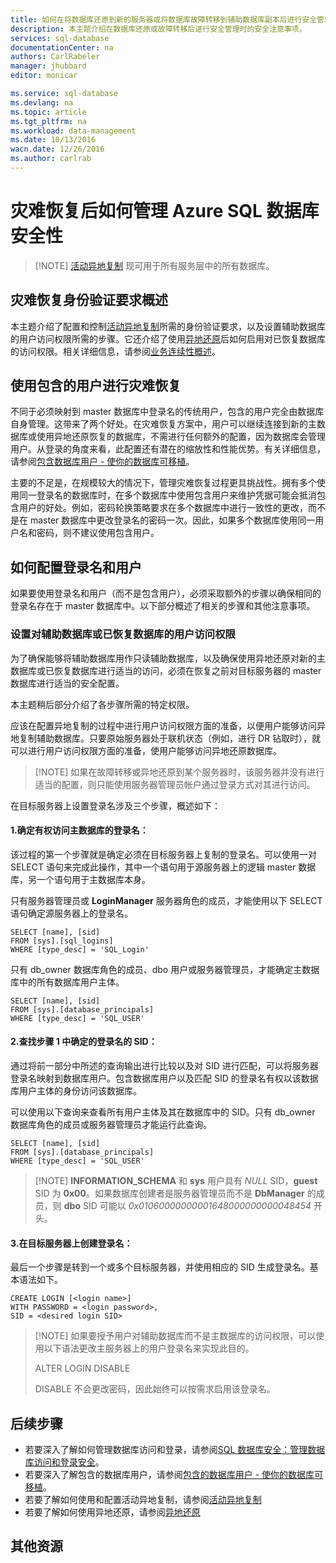 ```yaml
---
title: 如何在将数据库还原到新的服务器或将数据库故障转移到辅助数据库副本后进行安全管理 | Azure
description: 本主题介绍在数据库还原或故障转移后进行安全管理时的安全注意事项。
services: sql-database
documentationCenter: na
authors: CarlRabeler
manager: jhubbard
editor: monicar

ms.service: sql-database
ms.devlang: na
ms.topic: article
ms.tgt_pltfrm: na
ms.workload: data-management
ms.date: 10/13/2016
wacn.date: 12/26/2016
ms.author: carlrab
---
```


# 灾难恢复后如何管理 Azure SQL 数据库安全性

>[!NOTE] [活动异地复制](./sql-database-geo-replication-overview.md) 现可用于所有服务层中的所有数据库。

## 灾难恢复身份验证要求概述

本主题介绍了配置和控制[活动异地复制](./sql-database-geo-replication-overview.md)所需的身份验证要求，以及设置辅助数据库的用户访问权限所需的步骤。它还介绍了使用[异地还原](./sql-database-recovery-using-backups.md#geo-restore)后如何启用对已恢复数据库的访问权限。相关详细信息，请参阅[业务连续性概述](./sql-database-business-continuity.md)。

## 使用包含的用户进行灾难恢复

不同于必须映射到 master 数据库中登录名的传统用户，包含的用户完全由数据库自身管理。这带来了两个好处。在灾难恢复方案中，用户可以继续连接到新的主数据库或使用异地还原恢复的数据库，不需进行任何额外的配置，因为数据库会管理用户。从登录的角度来看，此配置还有潜在的缩放性和性能优势。有关详细信息，请参阅[包含数据库用户 - 使你的数据库可移植](https://msdn.microsoft.com/zh-cn/library/ff929188.aspx)。

主要的不足是，在规模较大的情况下，管理灾难恢复过程更具挑战性。拥有多个使用同一登录名的数据库时，在多个数据库中使用包含用户来维护凭据可能会抵消包含用户的好处。例如，密码轮换策略要求在多个数据库中进行一致性的更改，而不是在 master 数据库中更改登录名的密码一次。因此，如果多个数据库使用同一用户名和密码，则不建议使用包含用户。

## 如何配置登录名和用户

如果要使用登录名和用户（而不是包含用户），必须采取额外的步骤以确保相同的登录名存在于 master 数据库中。以下部分概述了相关的步骤和其他注意事项。

### 设置对辅助数据库或已恢复数据库的用户访问权限

为了确保能够将辅助数据库用作只读辅助数据库，以及确保使用异地还原对新的主数据库或已恢复数据库进行适当的访问，必须在恢复之前对目标服务器的 master 数据库进行适当的安全配置。

本主题稍后部分介绍了各步骤所需的特定权限。

应该在配置异地复制的过程中进行用户访问权限方面的准备，以便用户能够访问异地复制辅助数据库。只要原始服务器处于联机状态（例如，进行 DR 钻取时），就可以进行用户访问权限方面的准备，使用户能够访问异地还原数据库。

>[!NOTE] 如果在故障转移或异地还原到某个服务器时，该服务器并没有进行适当的配置，则只能使用服务器管理员帐户通过登录方式对其进行访问。

在目标服务器上设置登录名涉及三个步骤，概述如下：

#### 1\.确定有权访问主数据库的登录名：
该过程的第一个步骤就是确定必须在目标服务器上复制的登录名。可以使用一对 SELECT 语句来完成此操作，其中一个语句用于源服务器上的逻辑 master 数据库，另一个语句用于主数据库本身。

只有服务器管理员或 **LoginManager** 服务器角色的成员，才能使用以下 SELECT 语句确定源服务器上的登录名。

    SELECT [name], [sid] 
    FROM [sys].[sql_logins] 
    WHERE [type_desc] = 'SQL_Login'

只有 db\_owner 数据库角色的成员、dbo 用户或服务器管理员，才能确定主数据库中的所有数据库用户主体。

    SELECT [name], [sid]
    FROM [sys].[database_principals]
    WHERE [type_desc] = 'SQL_USER'

#### 2\.查找步骤 1 中确定的登录名的 SID：
通过将前一部分中所述的查询输出进行比较以及对 SID 进行匹配，可以将服务器登录名映射到数据库用户。包含数据库用户以及匹配 SID 的登录名有权以该数据库用户主体的身份访问该数据库。

可以使用以下查询来查看所有用户主体及其在数据库中的 SID。只有 db\_owner 数据库角色的成员或服务器管理员才能运行此查询。

    SELECT [name], [sid]
    FROM [sys].[database_principals]
    WHERE [type_desc] = 'SQL_USER'

>[!NOTE] **INFORMATION\_SCHEMA** 和 **sys** 用户具有 *NULL* SID，**guest** SID 为 **0x00**。如果数据库创建者是服务器管理员而不是 **DbManager** 的成员，则 **dbo** SID 可能以 *0x01060000000001648000000000048454* 开头。

#### 3\.在目标服务器上创建登录名：
最后一个步骤是转到一个或多个目标服务器，并使用相应的 SID 生成登录名。基本语法如下。

    CREATE LOGIN [<login name>]
    WITH PASSWORD = <login password>,
    SID = <desired login SID>

>[!NOTE] 如果要授予用户对辅助数据库而不是主数据库的访问权限，可以使用以下语法更改主服务器上的用户登录名来实现此目的。
>
>ALTER LOGIN <login name> DISABLE
>
>DISABLE 不会更改密码，因此始终可以按需求启用该登录名。

## 后续步骤

- 若要深入了解如何管理数据库访问和登录，请参阅[SQL 数据库安全：管理数据库访问和登录安全](./sql-database-manage-logins.md)。
- 若要深入了解包含的数据库用户，请参阅[包含的数据库用户 - 使你的数据库可移植](https://msdn.microsoft.com/zh-cn/library/ff929188.aspx)。
- 若要了解如何使用和配置活动异地复制，请参阅[活动异地复制](./sql-database-geo-replication-overview.md)
- 若要了解如何使用异地还原，请参阅[异地还原](./sql-database-recovery-using-backups.md#geo-restore)

## 其他资源

<!---HONumber=Mooncake_Quality_Review_1215_2016-->